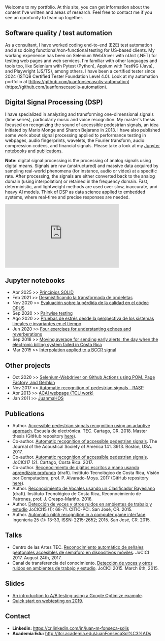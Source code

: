 Welcome to my portfolio. At this site, you can get information about the content I've written and areas of research. Feel free to contact me if you see an oportunity to team up together.

## Software quality / test automation
As a consultant, I have worked coding end-to-end (E2E) test automation and also doing functional/non-functional testing for US-based clients. My working experience has been on Selenium WebDriver with nUnit (.NET) for testing web pages and web services. I'm familiar with other languages and tools too, like Selenium with Pytest (Python), Appium with TestNG (Java), and Playwright (JS/TS), among others. I have been a certified tester since 2024 (ISTQB Certified Tester Foundation Level 4.0). Look at my automation portfolio at [https://github.com/juanfonsecasolis-automation](https://github.com/juanfonsecasolis-automation). 

## Digital Signal Processing (DSP)
I have specialized in analyzing and transforming one-dimensional signals (time series), particularly music and voice recognition. My master's thesis focused on recognizing the sound of accessible pedestrian signals, an idea initiated by Mario Monge and Sharon Bejarano in 2013. I have also published some work about signal processing applied to performance testing in webpages, audio fingerprints, wavelets, the Fourier transform, audio compression codecs, and financial signals. Please take a look at my [Jupyter notebooks](https://juanfonsecasolis.github.io/#jupyter-notebooks) and [publications](https://juanfonsecasolis.github.io/#publications).

**Note:** digital signal processing is the processing of analog signals using digital means. Signals are raw (unstructured) and massive data acquired by sampling real-world phenomena (for instance, audio or video) at a specific rate. After processing, the signals are either converted back to the analog domain (using interpolation) or retained in the frequency domain. Fast, deterministic, and lightweight methods are used over slow, inaccurate, and heavy AI models. Think of DSP as data science applied to embedded systems, where real-time and precise responses are needed.

<iframe width="369" height="207" src="https://www.youtube.com/embed/L7m8BFLCArM" frameborder="0" allow="accelerometer; autoplay; encrypted-media; gyroscope; picture-in-picture" allowfullscreen></iframe>
<br>

## Jupyter notebooks
* Apr 2025 >> [Principios SOLID](blog/html/JFonseca.solid.html)
* Feb 2021 >> [Desmistificando la transformada de ondeletas](blog/html/JFonseca.wavelets.html)
* Nov 2020 >> [Evaluación sobre la pérdida de la calidad en el códec OPUS](blog/html/JFonseca.evaluacionPerdidaCalidadAudioOpus.html)
* Sep 2020 >> [Pairwise testing](blog/html/JFonseca.pairwisetesting.html)
* Ago 2020 >> [Pruebas de estrés desde la perspectiva de los sistemas lineales e invariantes en el tiempo](blog/html/JFonseca.pruebasRendimiento.html)
* Jun 2020 >> [Four exercises for understanting echoes and reverberations](https://nbviewer.jupyter.org/github/juanfonsecasolis/juanfonsecasolis.github.io/blob/master/blog/ipynb/echoCancellationProakisManolakis.ipynb)
* Sep 2018 >> [Moving average for sending early alerts: the day when the electronic billing system failed in Costa Rica](blog/html/JFonseca.suavizadoTraficoServidorWeb.html)
* Mar 2015 >> [Interpolation applied to a BCCR signal](blog/html/JFonseca.interpolacion.html)

## Other projects
* Oct 2020 >> [Selenium-Webdriver on Github Actions using POM, Page Factory, and Gerhkin](https://github.com/juanfonsecasolis/seleniumWebdriverExample)
* Nov 2017 >> [Automatic recognition of pedestrian signals - RASP](https://vinv.ucr.ac.cr/sigpro/web/projects/B6146)
* Apr 2013 >> [ACAI webpage (TCU work)](https://www.acai.cr/sitioweb/)
* Jan 2011 >> [JuanmaHOS](https://juanfonsecasolis.github.io/juanmahos/)

## Publications
* Author. [Accessible pedestrian signals recognition using an adaptive approach](https://repositoriotec.tec.ac.cr/handle/2238/11099). Escuela de electrónica. TEC. Cartago, CR. 2018. Master thesis (GitHub repository [here](https://github.com/juanfonsecasolis/ARAPSUAA)).
* Co-author. [Automatic recognition of accessible pedestrian signals](https://doi.org/10.1121/2.0000675). The Journal of the Acoustical Society of America 141. 3913. Boston, USA. 2017.
* Co-author. [Automatic recognition of accessible pedestrian signals](https://www.academia.edu/39100068/Reconocimiento_automatico_de_se%C3%B1ales_accesibles_de_semaforo_en_dispositivos_m%C3%B3viles). JoCICI17 (2). Cartago, Costa Rica. 2017. 
* Co-author. [Reconocimiento de dígitos escritos a mano usando aprendizaje profundo](
https://www.academia.edu/40196440/Reconocimiento_de_d%C3%ADgitos_escritos_a_mano_usando_aprendizaje_profundo?source=swp_share) (draft). Instituto Tecnológico de Costa Rica, Visión por Computadora, prof. P. Alvarado-Moya. 2017 (GitHub repository [here](https://github.com/juanfonsecasolis/reconocimientoDigitosCNN)).
* Author. [Reconocimiento de Vocales usando un Clasificador Bayesiano](
https://www.academia.edu/126777405/Reconocimiento_Vocales_AIU_usando_Clasificador_Bayesiano?source=swp_share) (draft). Instituto Tecnológico de Costa Rica, Reconocimiento de Patrones, prof. J. Crespo-Mariño. 2016.
* Author. [Detección de voces y otros ruidos en ambientes de trabajo y estudio](https://www.academia.edu/39038694/Detecci%C3%B3n_de_voces_y_otros_ruidos_en_ambientes_de_trabajo_y_estudio) JoCICI15 (1): 68-71. CITIC-PCI. San José, CR. 2015.
* Author. [Automatic pitch recognition in a computer game interface](https://doi.org/10.15517/ri.v25i1.11751). Ingeniería 25 (1): 13-33, ISSN: 2215-2652; 2015. San José, CR. 2015.

## Talks 
* Centro de las Artes TEC. [Reconocimiento automático de señales peatonales accesibles de semáforo en dispositivos móviles](https://youtu.be/POIF7RVtp0c?t=43). JoCICI 2017. August 24th, 2017. 
* Canal de transferencia del conocimiento. [Detección de voces y otros ruidos en ambientes de trabajo y estudio](https://youtu.be/6o-dmx2vQSA). JoCICI 2015. March 6th, 2015.

## Slides
* [An introduction to A/B testing using a Google Optimize example](https://juanfonsecasolis.github.io/slides/jFonseca_abTesting_2019.pdf). 
* [Quick start on webtesting on 2019](slides/jfonseca_quickstartTesting2019_2.pdf). 

## Contact
<ul>
<li><b>Linkedin:</b> <a href='https://cr.linkedin.com/in/juan-m-fonseca-solis'>https://cr.linkedin.com/in/juan-m-fonseca-solis</a></li>
<li><b>Academia Edu:</b> <a href='http://itcr.academia.edu/JuanFonsecaSol%C3%ADs'>http://itcr.academia.edu/JuanFonsecaSol%C3%ADs</a></li>
</ul>